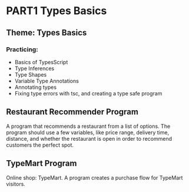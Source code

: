 # PART1 Types Basics
## Theme: Types Basics
### Practicing:
- Basics of TypesScript
- Type Inferences
- Type Shapes
- Variable Type Annotations
- Annotating types
- Fixing type errors with tsc, and creating a type safe program

## Restaurant Recommender Program
A program that recommends a restaurant from a list of options. The program should use a few variables, like price range, delivery time, distance, and whether the restaurant is open in order to recommend customers the perfect spot.

## TypeMart Program
Online shop: TypeMart. A program creates a purchase flow for TypeMart visitors.
